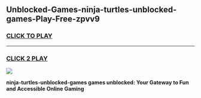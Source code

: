 
## Unblocked-Games-ninja-turtles-unblocked-games-Play-Free-zpvv9
<h3>
<a href="https://premium76.site?title=ninja-turtles-unblocked-games&ref=18A">CLICK TO PLAY</a></h3>
<hr>

<h3>
<a href="https://premium76.site?title=ninja-turtles-unblocked-games&ref=18A">CLICK 2 PLAY</a>
  
</h3>

<a href="https://premium76.site?title=ninja-turtles-unblocked-games&ref=18A"><img src="https://clearcache.store/games.png"></a>


**ninja-turtles-unblocked-games games unblocked: Your Gateway to Fun and Accessible Online Gaming**
